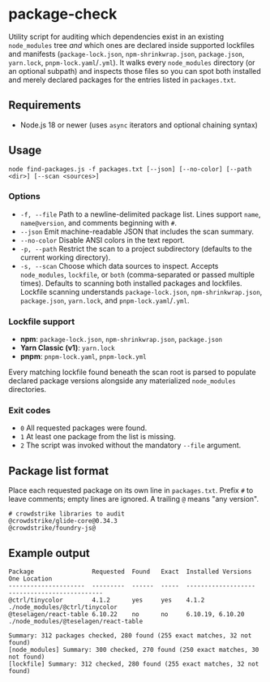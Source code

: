 # package-check

Utility script for auditing which dependencies exist in an existing `node_modules` tree *and* which ones are declared inside supported lockfiles and manifests (`package-lock.json`, `npm-shrinkwrap.json`, `package.json`, `yarn.lock`, `pnpm-lock.yaml`/`.yml`). It walks every `node_modules` directory (or an optional subpath) and inspects those files so you can spot both installed and merely declared packages for the entries listed in `packages.txt`.

## Requirements

- Node.js 18 or newer (uses `async` iterators and optional chaining syntax)

## Usage

```
node find-packages.js -f packages.txt [--json] [--no-color] [--path <dir>] [--scan <sources>]
```

### Options

- `-f, --file` Path to a newline-delimited package list. Lines support `name`, `name@version`, and comments beginning with `#`.
- `--json` Emit machine-readable JSON that includes the scan summary.
- `--no-color` Disable ANSI colors in the text report.
- `-p, --path` Restrict the scan to a project subdirectory (defaults to the current working directory).
- `-s, --scan` Choose which data sources to inspect. Accepts `node_modules`, `lockfile`, or `both` (comma-separated or passed multiple times). Defaults to scanning both installed packages and lockfiles. Lockfile scanning understands `package-lock.json`, `npm-shrinkwrap.json`, `package.json`, `yarn.lock`, and `pnpm-lock.yaml`/`.yml`.

### Lockfile support

- **npm**: `package-lock.json`, `npm-shrinkwrap.json`, `package.json`
- **Yarn Classic (v1)**: `yarn.lock`
- **pnpm**: `pnpm-lock.yaml`, `pnpm-lock.yml`

Every matching lockfile found beneath the scan root is parsed to populate declared package versions alongside any materialized `node_modules` directories.

### Exit codes

- `0` All requested packages were found.
- `1` At least one package from the list is missing.
- `2` The script was invoked without the mandatory `--file` argument.

## Package list format

Place each requested package on its own line in `packages.txt`. Prefix `#` to leave comments; empty lines are ignored. A trailing `@` means "any version".

```text
# crowdstrike libraries to audit
@crowdstrike/glide-core@0.34.3
@crowdstrike/foundry-js@
```

## Example output

```
Package                Requested  Found   Exact  Installed Versions   One Location
---------------------  ---------  ------  -----  -------------------  --------------------------
@ctrl/tinycolor        4.1.2      yes     yes    4.1.2                ./node_modules/@ctrl/tinycolor
@teselagen/react-table 6.10.22    no      no     6.10.19, 6.10.20     ./node_modules/@teselagen/react-table

Summary: 312 packages checked, 280 found (255 exact matches, 32 not found)
[node_modules] Summary: 300 checked, 270 found (250 exact matches, 30 not found)
[lockfile] Summary: 312 checked, 280 found (255 exact matches, 32 not found)
```
